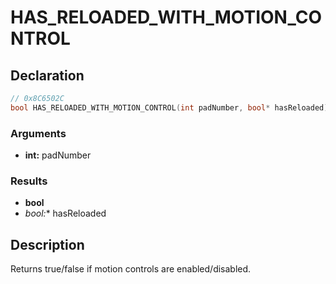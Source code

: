 # HAS_RELOADED_WITH_MOTION_CONTROL

## Declaration
```cpp
// 0x8C6502C
bool HAS_RELOADED_WITH_MOTION_CONTROL(int padNumber, bool* hasReloaded);
```

### Arguments
- **int:** padNumber

### Results
- **bool**
- **bool*:** hasReloaded

## Description
Returns true/false if motion controls are enabled/disabled.